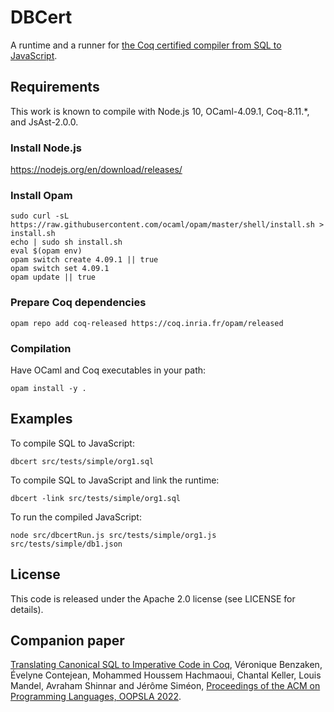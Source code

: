 # DBCert

A runtime and a runner for [the Coq certified compiler from SQL to JavaScript](https://framagit.org/formaldata/sqltonracert).


## Requirements

This work is known to compile with Node.js 10, OCaml-4.09.1, Coq-8.11.*, and JsAst-2.0.0.

### Install Node.js

https://nodejs.org/en/download/releases/

### Install Opam

```
sudo curl -sL https://raw.githubusercontent.com/ocaml/opam/master/shell/install.sh > install.sh
echo | sudo sh install.sh
eval $(opam env)
opam switch create 4.09.1 || true
opam switch set 4.09.1
opam update || true
```

### Prepare Coq dependencies
```
opam repo add coq-released https://coq.inria.fr/opam/released
```

<!-- ### Install OCaml dependencies -->

<!-- ``` -->
<!-- opam install -y --jobs=2 dune menhir base64 js_of_ocaml js_of_ocaml-ppx re calendar uri -->
<!-- ``` -->

<!-- ### Install Coq dependencies -->

<!-- ``` -->
<!-- opam repo add coq-released https://coq.inria.fr/opam/released -->
<!-- opam install -y coq.8.11.2 coq-jsast.2.0.0 -->
<!-- ``` -->

<!-- ### Install Q*cert -->

<!-- You need [Q*Cert](https://github.com/querycert/qcert), on the branch `master`. -->

<!-- You have to set the path to Q*cert in the `Makefile.conf` file. -->

### Compilation

Have OCaml and Coq executables in your path:

```
opam install -y .
```

<!-- ## Tests -->

<!-- After compilation try the compiler with: -->

<!-- ``` -->
<!-- make test -->
<!-- ``` -->

## Examples

To compile SQL to JavaScript:
```
dbcert src/tests/simple/org1.sql
```
To compile SQL to JavaScript and link the runtime:
```
dbcert -link src/tests/simple/org1.sql
```
To run the compiled JavaScript:
```
node src/dbcertRun.js src/tests/simple/org1.js src/tests/simple/db1.json
```

<!-- ## Packaging -->

<!-- To create a `.tgz` with all the source code for distribution: -->
<!-- ``` -->
<!-- make package -->
<!-- ``` -->

<!-- To test a full compilation before packaging: -->
<!-- ``` -->
<!-- TEST=true make package -->
<!-- ``` -->

## License

This code is released under the Apache 2.0 license (see LICENSE for details).


## Companion paper

[Translating Canonical SQL to Imperative Code in
Coq](https://arxiv.org/abs/2203.08941), Véronique Benzaken, Évelyne
Contejean, Mohammed Houssem Hachmaoui, Chantal Keller, Louis Mandel,
Avraham Shinnar and Jérôme Siméon, [Proceedings of the ACM on
Programming Languages, OOPSLA
2022](https://2022.splashcon.org/track/splash-2022-oopsla).

